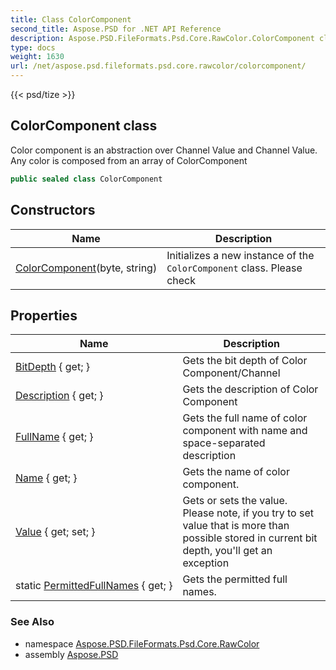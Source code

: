 ```yaml
---
title: Class ColorComponent
second_title: Aspose.PSD for .NET API Reference
description: Aspose.PSD.FileFormats.Psd.Core.RawColor.ColorComponent class. Color component is an abstraction over Channel Value and Channel Value. Any color is composed from an array of ColorComponent
type: docs
weight: 1630
url: /net/aspose.psd.fileformats.psd.core.rawcolor/colorcomponent/
---
```

{{< psd/tize >}}
## ColorComponent class

Color component is an abstraction over Channel Value and Channel Value. Any color is composed from an array of ColorComponent

```csharp
public sealed class ColorComponent
```

## Constructors

| Name | Description |
| --- | --- |
| [ColorComponent](colorcomponent/)(byte, string) | Initializes a new instance of the `ColorComponent` class. Please check |

## Properties

| Name | Description |
| --- | --- |
| [BitDepth](../../aspose.psd.fileformats.psd.core.rawcolor/colorcomponent/bitdepth/) { get; } | Gets the bit depth of Color Component/Channel |
| [Description](../../aspose.psd.fileformats.psd.core.rawcolor/colorcomponent/description/) { get; } | Gets the description of Color Component |
| [FullName](../../aspose.psd.fileformats.psd.core.rawcolor/colorcomponent/fullname/) { get; } | Gets the full name of color component with name and space-separated description |
| [Name](../../aspose.psd.fileformats.psd.core.rawcolor/colorcomponent/name/) { get; } | Gets the name of color component. |
| [Value](../../aspose.psd.fileformats.psd.core.rawcolor/colorcomponent/value/) { get; set; } | Gets or sets the value. Please note, if you try to set value that is more than possible stored in current bit depth, you'll get an exception |
| static [PermittedFullNames](../../aspose.psd.fileformats.psd.core.rawcolor/colorcomponent/permittedfullnames/) { get; } | Gets the permitted full names. |

### See Also

* namespace [Aspose.PSD.FileFormats.Psd.Core.RawColor](../../aspose.psd.fileformats.psd.core.rawcolor/)
* assembly [Aspose.PSD](../../)


